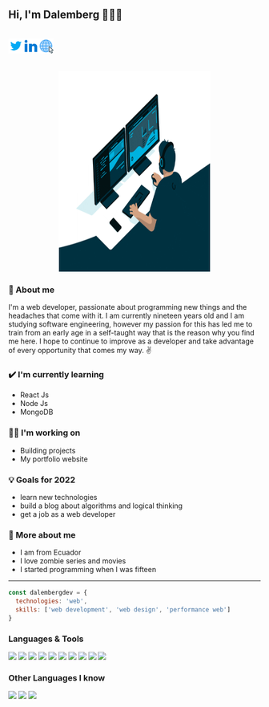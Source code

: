 ## Hi, I'm Dalemberg 👩‍💻👋
<br />
<a href="https://twitter.com/Dalemberg72">
  <img align="left" alt="Dalemberg - Twitter" width="30px" src="/assets/twitter.svg" />
</a>
<a href="https://www.linkedin.com/in/dalemberg-garcia-688489216/">
  <img align="left" alt="Dalemberg - Linkedin" width="30px" src="/assets/linkedin.svg" />
</a>
<a href="https://www.linkedin.com/in/dalemberg-garcia-688489216/">
  <img align="left" alt="Dalemberg - website" width="30px" src="/assets/website.png" />
</a>
<br /><br /> <br />

<p align="center">
  <img width="60%" height="400px" src="/assets/gifInit.gif" />
</p>

### 💬 About me
I'm a web developer, passionate about programming new things and the headaches that come with it. I am currently nineteen years old and I am studying software engineering, however my passion for this has led me to train from an early age in a self-taught way that is the reason why you find me here. I hope to continue to improve as a developer and take advantage of every opportunity that comes my way. ✌

### ✔️ I'm currently learning
- React Js
- Node Js
- MongoDB

### 👩‍💻 I'm working on
- Building projects 
- My portfolio website

### 💡 Goals for 2022
- learn new technologies
- build a blog about algorithms and logical thinking
- get a job as a web developer

### 👀 More about me
- I am from Ecuador
- I love zombie series and movies 
- I started programming when I was fifteen

***

```js
const dalembergdev = {
  technologies: 'web',
  skills: ['web development', 'web design', 'performance web']
}
```

### Languages & Tools 

<img src = "https://img.shields.io/badge/-HTML5-E34F26?style=flat&logo=html5&logoColor=white"> <img src = "https://img.shields.io/badge/-CSS3-1572B6?style=flat&logo=css3&logoColor=white">
<img src="https://img.shields.io/badge/-JavaScript-eed718?style=flat&logo=javascript&logoColor=ffffff">
<img src="https://img.shields.io/badge/-Sass-cc6699?style=flat&logo=sass&logoColor=ffffff">
<img src="https://img.shields.io/badge/-React-000000?style=flat&logo=react&logoColor=00c8ff">
<img src="https://img.shields.io/badge/-MySQL-F29111?style=flat&logo=mysql&logoColor=FFFFFF">
<img src="https://img.shields.io/badge/-Progressive Web Apps-5A0FC8?style=flat">
<img src="http://img.shields.io/badge/-Git-F1502F?style=flat&logo=git&logoColor=FFFFFF">
<img src="http://img.shields.io/badge/-Github-000000?style=flat&logo=github&logoColor=FFFFFF">
<img src="http://img.shields.io/badge/-VS%20Code-007ACC?style=flat&logo=visual%20studio%20code&logoColor=white">

<!-- 
  
  <img src="https://img.shields.io/badge/-MongoDB-4DB33D?style=flat&logo=mongodb&logoColor=FFFFFF">
  <img src="https://img.shields.io/badge/-Node.js-3C873A?style=flat&logo=Node.js&logoColor=white">

-->

### Other Languages I know
<img src="http://img.shields.io/badge/-Java-F89820?style=flat&logo=java&logoColor=white"> <img src="https://img.shields.io/badge/-C%20&%20C++-659ad2?style=flat&logo=c%2B%2B&logoColor=ffffff"> <img src="https://img.shields.io/badge/-Python-black?style=flat&logo=python&logoColor=white"> 
